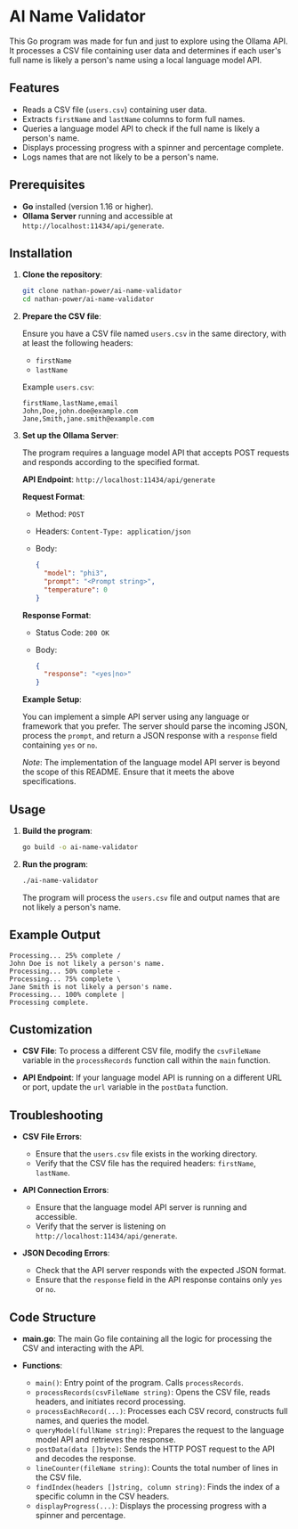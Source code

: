 AI Name Validator
=====================

This Go program was made for fun and just to explore using the Ollama API. It processes a CSV file containing user data and determines if each user's full name is likely a person's name using a local language model API.

Features
--------

*   Reads a CSV file (`users.csv`) containing user data.
*   Extracts `firstName` and `lastName` columns to form full names.
*   Queries a language model API to check if the full name is likely a person's name.
*   Displays processing progress with a spinner and percentage complete.
*   Logs names that are not likely to be a person's name.

Prerequisites
-------------

*   **Go** installed (version 1.16 or higher).
*   **Ollama Server** running and accessible at `http://localhost:11434/api/generate`.

Installation
------------

1.  **Clone the repository**:
    
    ```bash
    git clone nathan-power/ai-name-validator
    cd nathan-power/ai-name-validator
    ```
    
2.  **Prepare the CSV file**:
    
    Ensure you have a CSV file named `users.csv` in the same directory, with at least the following headers:
    
    *   `firstName`
    *   `lastName`
    
    Example `users.csv`:
    
    ```csv
    firstName,lastName,email
    John,Doe,john.doe@example.com
    Jane,Smith,jane.smith@example.com
    ```
    
3.  **Set up the Ollama Server**:
    
    The program requires a language model API that accepts POST requests and responds according to the specified format.
    
    **API Endpoint**: `http://localhost:11434/api/generate`
    
    **Request Format**:
    
    *   Method: `POST`
        
    *   Headers: `Content-Type: application/json`
        
    *   Body:
        
        ```json
        {
          "model": "phi3",
          "prompt": "<Prompt string>",
          "temperature": 0
        }
        ```
        
    
    **Response Format**:
    
    *   Status Code: `200 OK`
        
    *   Body:
        
        ```json
        {
          "response": "<yes|no>"
        }
        ```
        
    
    **Example Setup**:
    
    You can implement a simple API server using any language or framework that you prefer. The server should parse the incoming JSON, process the `prompt`, and return a JSON response with a `response` field containing `yes` or `no`.
    
    _Note_: The implementation of the language model API server is beyond the scope of this README. Ensure that it meets the above specifications.
    

Usage
-----

1.  **Build the program**:
    
    ```bash
    go build -o ai-name-validator
    ```
    
2.  **Run the program**:
    
    ```bash
    ./ai-name-validator
    ```
    
    The program will process the `users.csv` file and output names that are not likely a person's name.
    

Example Output
--------------

```vbnet
Processing... 25% complete /
John Doe is not likely a person's name.
Processing... 50% complete -
Processing... 75% complete \
Jane Smith is not likely a person's name.
Processing... 100% complete |
Processing complete.
```

Customization
-------------

*   **CSV File**: To process a different CSV file, modify the `csvFileName` variable in the `processRecords` function call within the `main` function.
    
*   **API Endpoint**: If your language model API is running on a different URL or port, update the `url` variable in the `postData` function.
    

Troubleshooting
---------------

*   **CSV File Errors**:
    
    *   Ensure that the `users.csv` file exists in the working directory.
    *   Verify that the CSV file has the required headers: `firstName`, `lastName`.
*   **API Connection Errors**:
    
    *   Ensure that the language model API server is running and accessible.
    *   Verify that the server is listening on `http://localhost:11434/api/generate`.
*   **JSON Decoding Errors**:
    
    *   Check that the API server responds with the expected JSON format.
    *   Ensure that the `response` field in the API response contains only `yes` or `no`.

Code Structure
--------------

*   **main.go**: The main Go file containing all the logic for processing the CSV and interacting with the API.
    
*   **Functions**:
    
    *   `main()`: Entry point of the program. Calls `processRecords`.
    *   `processRecords(csvFileName string)`: Opens the CSV file, reads headers, and initiates record processing.
    *   `processEachRecord(...)`: Processes each CSV record, constructs full names, and queries the model.
    *   `queryModel(fullName string)`: Prepares the request to the language model API and retrieves the response.
    *   `postData(data []byte)`: Sends the HTTP POST request to the API and decodes the response.
    *   `lineCounter(fileName string)`: Counts the total number of lines in the CSV file.
    *   `findIndex(headers []string, column string)`: Finds the index of a specific column in the CSV headers.
    *   `displayProgress(...)`: Displays the processing progress with a spinner and percentage.
